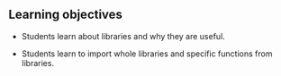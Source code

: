 ## Learning objectives

- Students learn about libraries and why they are useful.

- Students learn to import whole libraries and specific functions from libraries.
